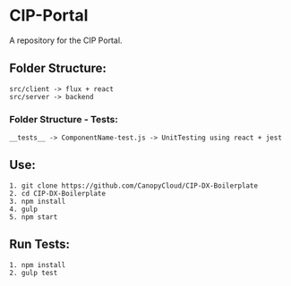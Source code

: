 # CIP-Portal
A repository for the CIP Portal. 

## Folder Structure:
~~~
src/client -> flux + react 
src/server -> backend
~~~
### Folder Structure - Tests:
~~~
__tests__ -> ComponentName-test.js -> UnitTesting using react + jest
~~~
## Use:
~~~
1. git clone https://github.com/CanopyCloud/CIP-DX-Boilerplate
2. cd CIP-DX-Boilerplate 
3. npm install
4. gulp
5. npm start
~~~

## Run Tests:
~~~
1. npm install
2. gulp test
~~~
